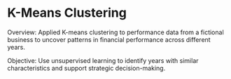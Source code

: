# K-Means Clustering
Overview:
Applied K-means clustering to performance data from a fictional business to uncover patterns in financial performance across different years.

Objective:
Use unsupervised learning to identify years with similar characteristics and support strategic decision-making.
